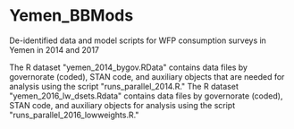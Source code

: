 # Yemen_BBMods
De-identified data and model scripts for WFP consumption surveys in Yemen in 2014 and 2017

The R dataset "yemen_2014_bygov.RData" contains data files by governorate (coded), STAN code, and auxiliary objects that are needed for analysis using the script "runs_parallel_2014.R." The R dataset "yemen_2016_lw_dsets.Rdata" contains data files by governorate (coded), STAN code, and auxiliary objects for analysis using the script "runs_parallel_2016_lowweights.R."

 
